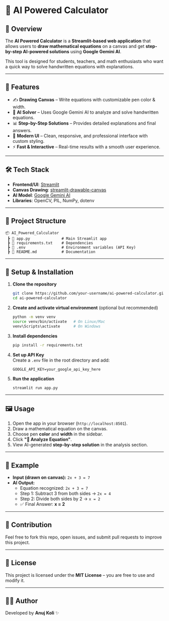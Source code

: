 # 🧮 AI Powered Calculator  

## 📌 Overview  
The **AI Powered Calculator** is a **Streamlit-based web application** that allows users to **draw mathematical equations** on a canvas and get **step-by-step AI-powered solutions** using **Google Gemini AI**.  

This tool is designed for students, teachers, and math enthusiasts who want a quick way to solve handwritten equations with explanations.  

---

## 🚀 Features  
- ✍️ **Drawing Canvas** – Write equations with customizable pen color & width.  
- 🤖 **AI Solver** – Uses Google Gemini AI to analyze and solve handwritten equations.  
- 📊 **Step-by-Step Solutions** – Provides detailed explanations and final answers.  
- 🎨 **Modern UI** – Clean, responsive, and professional interface with custom styling.  
- ⚡ **Fast & Interactive** – Real-time results with a smooth user experience.  

---

## 🛠️ Tech Stack  
- **Frontend/UI**: [Streamlit](https://streamlit.io/)  
- **Canvas Drawing**: [streamlit-drawable-canvas](https://github.com/andfanilo/streamlit-drawable-canvas)  
- **AI Model**: [Google Gemini AI](https://ai.google/)  
- **Libraries**: OpenCV, PIL, NumPy, dotenv  

---

## 📂 Project Structure  
```
📦 AI_Powered_Calculator
 ┣ 📜 app.py              # Main Streamlit app
 ┣ 📜 requirements.txt    # Dependencies
 ┣ 📜 .env                # Environment variables (API Key)
 ┣ 📜 README.md           # Documentation
```

---

## 🔑 Setup & Installation  

1. **Clone the repository**  
   ```bash
   git clone https://github.com/your-username/ai-powered-calculator.git
   cd ai-powered-calculator
   ```

2. **Create and activate virtual environment** (optional but recommended)  
   ```bash
   python -m venv venv
   source venv/bin/activate   # On Linux/Mac
   venv\Scripts\activate      # On Windows
   ```

3. **Install dependencies**  
   ```bash
   pip install -r requirements.txt
   ```

4. **Set up API Key**  
   Create a `.env` file in the root directory and add:  
   ```
   GOOGLE_API_KEY=your_google_api_key_here
   ```

5. **Run the application**  
   ```bash
   streamlit run app.py
   ```

---

## 🖼️ Usage  
1. Open the app in your browser (`http://localhost:8501`).  
2. Draw a mathematical equation on the canvas.  
3. Choose pen **color** and **width** in the sidebar.  
4. Click **"🧠 Analyze Equation"**.  
5. View AI-generated **step-by-step solution** in the analysis section.  

---

## 📌 Example  
- **Input (drawn on canvas):** `2x + 3 = 7`  
- **AI Output:**  
  - Equation recognized: `2x + 3 = 7`  
  - Step 1: Subtract 3 from both sides → `2x = 4`  
  - Step 2: Divide both sides by 2 → `x = 2`  
  - ✅ Final Answer: **x = 2**  

---

## 🤝 Contribution  
Feel free to fork this repo, open issues, and submit pull requests to improve this project.  

---

## 📜 License  
This project is licensed under the **MIT License** – you are free to use and modify it.  

---

## 👨‍💻 Author  
Developed by **Anuj Koli** ✨  
